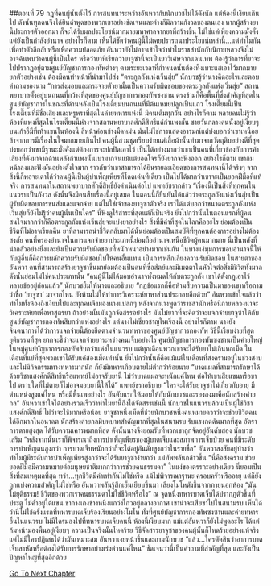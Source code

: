 ##ตอนที่ 79 กฎที่คนผู้นั้นตั้งไว้
การสนทนาระหว่างอันหวากับนักบวชไม่ได้ดังนัก แต่ห้องนี้เงียบเกินไป ดังนั้นทุกคนจึงได้ยินคำพูดของพวกเขาอย่างชัดเจนและต่างก็มีความกังวลของตนเอง
หากผู้สร้างยานี้ประกาศตัวออกมา ก็จะได้รับผลประโยชน์มากมายมหาศาลจากยาที่สร้างขึ้น ไม่ใช่แค่เพียงความมั่งคั่งแต่ยังเป็นกำลังอำนาจ อย่างไรก็ตาม เห็นได้ชัดว่าคนผู้นี้ไม่เคยปรารถนาประโยชน์เหล่านี้...แต่ทำไมกัน เพื่อทำตัวลึกลับหรือเพื่อความปลอดภัย
อันหวายังไม่อาจเข้าใจว่าทำไมราชสำนักกับนิกายหลวงจึงไม่อาจค้นพบว่าคนผู้นี้เป็นใคร หรือว่ายาที่เรียกว่ายาจูซานี้จะเป็นยาวิเศษจากแดนเทพ ต้องรู้ว่าการที่ยาจะไปปรากฏอยู่ตามศูนย์บัญชาการกองทัพต่างๆ ตามระยะเวลาที่กำหนดนั้นต้องทิ้งเบาะแสเอาไว้มากมาย ยกตัวอย่างเช่น ต้องมีคนทำหน้าที่นำมาไปส่ง
“ตระกูลถังแห่งเวิ่นสุ่ย” นักบวชรู้ว่านางคิดอะไรและตอบคำถามของนาง “การส่งมอบและกระจายตัวยานั้นเป็นความรับผิดชอบของตระกูลถังแห่งเวิ่นสุ่ย”
สถานพยาบาลตั้งอยู่บนถนนที่กว้างที่สุดของศูนย์บัญชาการกองทัพซงซาน ตรงข้ามก็คือพื้นที่ซึ่งสำคัญที่สุดในศูนย์บัญชาการในขณะที่ด้านหลังเป็นโรงเตี้ยมบนถนนที่มีต้นเหมยปลูกเป็นแถว โรงเตี๊ยมนี้เป็นโรงเตี๊ยมที่มีชื่อเสียงและหรูหราที่สุดในค่ายทหารแห่งนี้ มีคนเต็มทุกวัน อย่างไรก็ตาม หลายคนไม่รู้ว่าห้องที่แพงที่สุดในโรงเตี๊ยมนี้ห่างจากสถานพยาบาลศักดิ์สิทธิ์แค่กำแพงกั้น
ชายวันกลางคนนั่งอยู่เงียบๆ บนเก้าอี้มีที่เท้าแขนในห้องนี้ สีหน้าค่อนข้างมืดหม่น มันไม่ใช่การแสดงอารมณ์แต่บ่งบอกว่าเขาเหนื่อยล้าจากการมีเรื่องในใจมากมายเกินไป คนผู้นี้สวมชุดเรียบง่ายแต่เสื้อผ้านั้นทำมาจากวัตถุดิบอย่างดีที่สุด บ่งบอกว่าเขามีฐานะมั่งคั่งแต่ต้องการจะปกปิดเอาไว้ เป็นได้อย่างมากว่าเขาเป็นคนที่เกี่ยวข้องกับการค้า
เสียงที่ดังมาจากด้านหลังกำแพงนั้นเบามากจนแม้แต่ยอดโจรก็ยังยากจะฟังออก อย่างไรก็ตาม เขาก้มหน้าลงและฟังมันอย่างตั้งใจมาก ราวกับว่าเขาสามารถได้ยินรายละเอียดของการสนทนานี้ได้จริงๆ จากสิ่งนี้ก็พอจะเดาได้ว่าคนผู้นี้เป็นผู้บำเพ็ญเพียรที่โดดเด่นทีเดียว เป็นไปได้มากว่าเขาจะเป็นยอดฝีมือที่แท้จริง
การสนทนาในสถานพยาบาลศักดิ์สิทธิ์ยังดำเนินต่อไป
แพทย์ชรากล่าว “เรื่องนี้เป็นสิ่งที่ทุกคนในแนวรบเป็นกังวล ดังนั้นจึงมีคนสืบเรื่องนี้อยู่เสมอ ในตอนนี้ก็ยืนยันได้แล้วว่าตระกูลถังแห่งเวิ่นสุ่ยเป็นผู้รับผิดชอบการขนส่งและแจกจ่าย แต่ไม่ใช่เจ้าของยาจูซาตัวจริง เราได้แต่บอกว่าขนาดตระกูลถังแห่งเวิ่นสุ่ยก็ยังไม่รู้ว่าคนผู้นั้นเป็นใคร”
นี่ฟังดูไร้สาระที่สุดแต่ก็เป็นจริง ยิ่งไปกว่านั้นในตอนแรกที่ผู้คนสนใจมากกว่าก็คือตระกูลถังแห่งเวิ่นสุ่ยจะแบ่งยาอย่างไร
สิ่งที่มีค่าที่สุดในโลกคืออะไร ย่อมต้องเป็นชีวิตที่ไม่อาจเรียกคืน ยาที่สามารถนำชีวิตกลับมาได้นั้นย่อมต้องเป็นสมบัติที่ทุกคนต้องการอย่างไม่ต้องสงสัย
คนที่ครองอำนาจในการแจกจ่ายยาประเภทนี้ย่อมถืออำนาจเหนือชีวิตผู้คนมากมาย
นี่เป็นพลังที่น่ากลัวอย่างยิ่งและยังเป็นความรับผิดชอบที่หนักหนาอย่างมากเช่นกัน
ในบางแง่มุมการมอบอำนาจนี้ให้กับผู้อื่นก็คือการผลักความรับผิดชอบไปให้คนอื่นแทน เป็นการหลีกเลี่ยงความรับผิดชอบ
ในสายตาของอันหวา คนที่สามารถสร้างยาจูซาขึ้นมาย่อมต้องเป็นคนที่ซื่อสัตย์และมีเมตตาในหัวใจต่อสิ่งมีชีวิตทั้งมวล ดังนั้นย่อมไม่ใช่คนประเภทนั้น
“คนผู้นี้ไม่ได้มอบอำนาจทั้งหมดให้กับตระกูลถัง เขาได้ตั้งกฎเอาไว้หลายข้ออยู่ก่อนแล้ว” นักบวชยิ้มให้นางและอธิบาย “กฎข้อแรกก็คือห้ามสืบความเป็นมาของเขาหรือถามว่าชื่อ ‘ยาจูซา’ มาจากไหน ยังห้ามไม่ให้ทำการวิเคราะห์ยาหาส่วนประกอบอีกด้วย”
อันหวาเข้าใจแล้วว่าทำไมทั้งห้องถึงเงียบไปและทุกคนจึงมองนางแปลกๆ หลังจากนางพูดว่าราชสำนักหรือนิกายหลวงน่าจะวิเคราะห์ยาเพื่อหาสูตรยา
ถ้าอย่างนั้นมันถูกจัดสรรอย่างไร มันไม่ยากที่จะคิดว่าจะแจกจ่ายยาจูซาให้กับศูนย์บัญชาการกองทัพสิบกว่าแห่งอย่างไร แต่นางไม่เชี่ยวชาญในเรื่องนี้ อย่างไรก็ตาม นางยังจินตนาการได้ว่าการแจกจ่ายนี้ต้องยึดตามจำนวนทหารของศูนย์บัญชาการกองทัพ วิธีนี้เรียบง่ายที่สุดยุติธรรมที่สุด ยากจะชี้ว่าจะแจกจ่ายยาระหว่างคนเจ็บอย่างไร
ศูนย์บัญชาการกองทัพซงซานเป็นค่ายใหญ่ในหมู่ศูนย์บัญชาการกองทัพสิบกว่าแห่งในแนวรบ แต่ทุกเดือนพวกเขาจะได้รับยาไม่เกินหกเม็ด ในเดือนที่แย่ที่สุดพวกเขาได้รับแค่สองเม็ดเท่านั้น ยิ่งไปกว่านั้นก็คือแม้แต่ในเดือนที่สงครามอยู่ในช่วงสงบและไม่มีกิจกรรมทางทหารมากนัก ก็ยังมีทหารเกือบตายไม่ต่ำกว่าร้อยนาย
“บาดแผลที่สามารถรักษาได้ด้วยวิชาแสงศักดิ์สิทธิ์หรือแพทย์ไม่อาจรับยานี้ ไม่ว่าบาดแผลจะหนักแค่ไหน ต่อให้เขาเสียแขนหรือขาไป ตราบใดที่ไม่ตายก็ไม่อาจมอบยานี้ให้ได้” แพทย์ชราอธิบาย “ใครจะได้รับยาจูซาไม่เกี่ยวกับอายุ มีตำแหน่งสูงแค่ไหน หรือมีพื้นเพอย่างไร อันดับแรกให้มอบให้กับนักบวชและรองลงมาคือนักสร้างค่ายกล”
อันหวาเข้าใจได้อย่างรวดเร็วว่าทำไมยานี้ถึงได้จัดสรรเช่นนี้
นักบวชในแนวรบล้วนเป็นผู้ใช้วิชาแสงศักดิ์สิทธิ์ ไม่ว่าจะใช้มากหรือน้อย ยาจูชาหนึ่งเม็ดที่ช่วยนักบวชหนึ่งคนหมายควาว่าจะช่วยชีวิตคนได้อีกมากในอนาคต นักสร้างค่ายกลมีบทบาทสำคัญมากที่สุดในสนามรบ รับแรงกดดันมากที่สุด อัตราการตายสูงสุด ได้รับความเคารพมากที่สุด ดังนั้นนางจึงยอมรับที่พวกเขาถูกจัดอยู่อันดับสอง
นักบวชเสริม “หลังจากนั้นเราก็พิจารณาถึงการบำเพ็ญเพียรของผู้บาดเจ็บและสภาพการเจ็บป่วย คนที่มีระดับการบำเพ็ญตนสูงกว่า การบาดเจ็บหนักกว่าก็จะได้อยู่อันดับสูงกว่าในรายชื่อ”
อันหวาสงสัยอยู่บ้างว่าทำไมผู้มีระดับการบำเพ็ญเพียรสูงกว่าจะได้รับยาจูซาง่ายกว่า
แม่ทัพพลันกล่าวขึ้น “นี่คือสงคราม ช่วยยอดฝีมือมีความหมายต่อมนุษยชาติมากกว่าการช่วยคนธรรมดา”
ในแง่ของตรรกะอย่างเดียว นี่ยอมเป็นสิ่งที่สมเหตุผลที่สุด ทว่า...ทุกชีวิตมีค่าเท่ากันไม่ใช่หรือ
แม้ไม่พิจารณาฐานะ ครอบครัวหรืออายุ แต่ก็ยังถูกแบ่งความสำคัญไม่ใช่หรือ
อันหวาพลันรู้สึกเย็นเยียบขึ้นมา
เสียงโมโหดังขึ้นจากภายนอกห้อง “มันไม่ยุติธรรม! ชีวิตของพวกเราคนธรรมดาไม่ใช่ชีวิตหรือไง”
ณ จุดหนึ่งทหารบาดเจ็บได้ปรากฏตัวขึ้นที่ประตู ไม้ค้ำอยู่ใต้แขน ขากางเกงข้างหนึ่งแกว่งไกวอยู่กลางอากาศ เขาน่าจะเสียขาไปในสนามรบ
เห็นได้ว่านี่ไม่ใช่ครั้งแรกที่ทหารบาดเจ็บร้องเรียนอย่างโมโห ทั้งที่ศูนย์บัญชาการกองทัพซงซานและค่ายทหารอื่นในแนวรบ
ไม่มีใครมองไปที่ทหารบาดเจ็บคนนี้ ห้องนี้เงียบมาก แม้แต่อันหวาก็ยังไม่พูดอะไร ได้แต่ก้มหน้ามองพื้นอยู่เงียบๆ
ความเป็นจริงนั้นโหดร้าย วิธีจัดสรรยาจูซาของคนผู้นั้นก็โหดร้ายอย่างแท้จริง แต่ไม่มีใครปฏิเสธได้ว่ามันเหมาะสม
อันหวาเงยหน้าขึ้นและถามนักบวช “แล้ว...ใครตัดสินว่าอาการบาดเจ็บสาหัสหรือต้องได้รับการรักษาอย่างเร่งด่วนแค่ไหน”
ชัดเจนว่านี่เป็นคำถามที่สำคัญที่สุด และยังเป็นปัญหาใหญ่ที่สุดอีกด้วย


[Go To Next Chapter]( ./752.md)